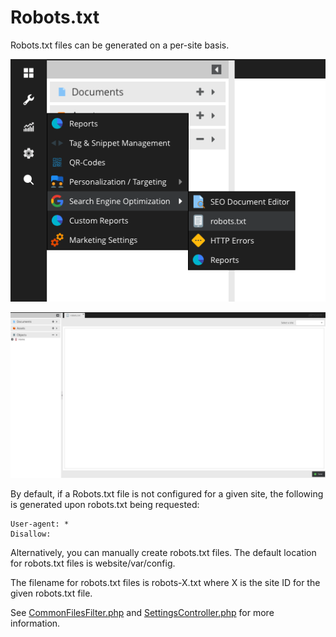 # Robots.txt

Robots.txt files can be generated on a per-site basis.

![Robots.txt Editor Location](../img/robotstxt-setting.png)

![Robots.txt Editor](../img/robotstxt-editor.png)

By default, if a Robots.txt file is not configured for a given site, the following is generated upon robots.txt being requested:

```
User-agent: *
Disallow:
```

Alternatively, you can manually create robots.txt files. The default location for robots.txt files is website/var/config.

The filename for robots.txt files is robots-X.txt where X is the site ID for the given robots.txt file.

See [CommonFilesFilter.php](https://github.com/pimcore/pimcore/blob/pimcore4/pimcore/lib/Pimcore/Controller/Plugin/CommonFilesFilter.php) and [SettingsController.php](https://github.com/pimcore/pimcore/blob/pimcore4/pimcore/modules/admin/controllers/SettingsController.php) for more information.

